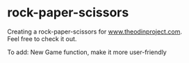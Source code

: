 # rock-paper-scissors

Creating a rock-paper-scissors for www.theodinproject.com.   
Feel free to check it out.   

To add: New Game function, make it more user-friendly
